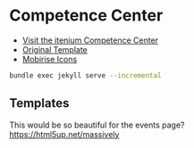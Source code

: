Competence Center
=================

- [Visit the itenium Competence Center](https://itenium.be/Competence-Center)
- [Original Template](https://mobirise.com/extensions/glassm5/freelancer)
- [Mobirise Icons](https://mobiriseicons.com/cheatsheet.html)


```sh
bundle exec jekyll serve --incremental
```


## Templates

This would be so beautiful for the events page?
https://html5up.net/massively
